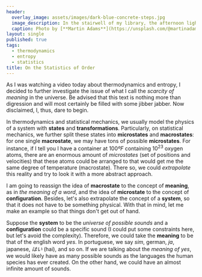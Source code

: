 ```yaml
---
header:
  overlay_image: assets/images/dark-blue-concrete-steps.jpg
  image_description: In the stairwell of my library, the afternoon light fell through the metal railing thereby casting a unique shimmering light on the concrete steps.
  caption: Photo by [**Martin Adams**](https://unsplash.com/@martinadams)
layout: single
published: true
tags:
  - thermodynamics
  - entropy
  - statistics
title: On the Statistics of Order
---
```


<!-- use poker as an example - use poker images -->

As I was watching a video today about thermodynamics and entropy, I decided to further investigate the issue of what I call the _scarcity of meaning_ in the universe. Be advised that this text is nothing more than digression and will most certainly be filled with some jibber jabber. Now disclaimed, I, thus, dare to begin.

In thermodynamics and statistical mechanics, we usually model the physics of a system with **states** and **transformations**. Particularly, on statistical mechanics, we further split these states into **microstates** and **macrostates**: for one single **macrostate**, we may have tons of possible **microstates**. For instance, if I tell you I have a container at $100 ºF$ containing $10^23$ oxygen atoms, there are an enormous amount of _microstates_ (set of positions and velocities) that these atoms could be arranged to that would get me the same degree of temperature (macrostate). There so, we could _extrapolate_ this reality and try to look it with a more abstract approach.

I am going to reassign the idea of **macrostate** to the concept of **meaning**, as in _the meaning of a word_, and the idea of **microstate** to the concept of **configuration**. Besides, let's also extrapolate the concept of a **system**, so that it does not have to be something physical. With that in mind, let me make an example so that things don't get out of hand.

Suppose the **system** to be the _universe of possible sounds_ and a **configuration** could be a specific sound (I could put some constraints here, but let's avoid the complexity). Therefore, we could take the **meaning** to be that of the english word _yes_. In portuguese, we say _sim_, german, _ja_, japanese, _はい_ (hai), and so on. If we are talking about the _meaning of yes_, we would likely have as many possible sounds as the languages the human species has ever created. On the other hand, we could have an almost infinite amount of sounds.
